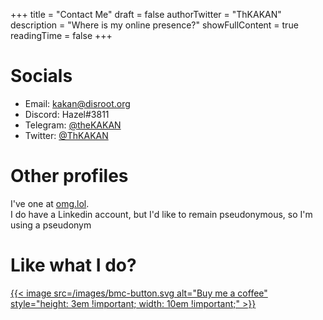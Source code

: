 +++
title = "Contact Me"
draft = false
authorTwitter = "ThKAKAN"
description = "Where is my online presence?"
showFullContent = true
readingTime = false
+++

# Socials

- Email: [kakan@disroot.org](mailto:kakan@disroot.org)
- Discord: Hazel#3811
- Telegram: [@theKAKAN](https://t.me/theKAKAN)
- Twitter: [@ThKAKAN](https://twitter.com/ThKAKAN)

# Other profiles

I've one at [omg.lol](https://profile.omg.lol/kakan).  
I do have a Linkedin account, but I'd like to remain pseudonymous, so I'm using a pseudonym

# Like what I do?

[{{< image src=/images/bmc-button.svg alt="Buy me a coffee" style="height: 3em !important; width: 10em !important;" >}}](https://www.buymeacoffee.com/kakan)
